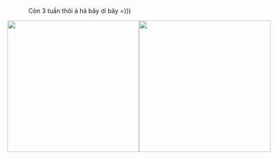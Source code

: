 Còn 3 tuần thôi á hả bây ơi bây =))) 
<div id="header" style="display: flex; align-items: center; justify-content: center;">
  <img src="https://res.cloudinary.com/thientam2829/image/upload/v1709290870/uwyhlesnxgcuy3lnyszd.jpg" width="300" />
  <img src="https://res.cloudinary.com/thientam2829/image/upload/v1709291034/hgcgnzcf3jdywb0j2nij.jpg" width="300"/>
</div>

